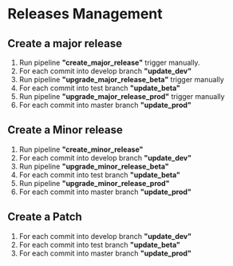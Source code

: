 # Releases Management

## Create a major release 
1. Run pipeline __"create_major_release"__   trigger manually. 
2. For each commit into develop branch __"update_dev"__
3. Run pipeline __"upgrade_major_release_beta"__   trigger manually
4. For each commit into test branch __"update_beta"__
5. Run pipeline __"upgrade_major_release_prod"__  trigger manually
6. For each commit into master branch __"update_prod"__

## Create a Minor release 
1. Run pipeline __"create_minor_release"__
2. For each commit into develop branch __"update_dev"__
3. Run pipeline __"upgrade_minor_release_beta"__
4. For each commit into test branch __"update_beta"__
5. Run pipeline __"upgrade_minor_release_prod"__
6. For each commit into master branch __"update_prod"__

## Create a Patch
1. For each commit into develop branch __"update_dev"__
2. For each commit into test branch __"update_beta"__
3. For each commit into master branch __"update_prod"__
